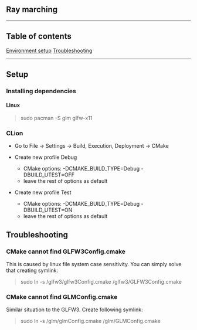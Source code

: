 ## Ray marching

---

## Table of contents

[Environment setup](#setup)
[Troubleshooting](#troubleshooting)

---

## Setup

### Installing dependencies

#### Linux

> sudo pacman -S glm glfw-x11

### CLion

- Go to File -> Settings -> Build, Execution, Deployment -> CMake
- Create new profile Debug
    - CMake options: -DCMAKE_BUILD_TYPE=Debug -DBUILD_UTEST=OFF
    - leave the rest of options as default

- Create new profile Test
    - CMake options: -DCMAKE_BUILD_TYPE=Debug -DBUILD_UTEST=ON
    - leave the rest of options as default

## Troubleshooting

### CMake cannot find GLFW3Config.cmake

This is caused by linux file system case sensitivity. You can simply solve that creating symlink:

> sudo ln -s <cmake-libs>/glfw3/glfw3Config.cmake <cmake-libs>/glfw3/GLFW3Config.cmake


### CMake cannot find GLMConfig.cmake

Similar situation to the GLFW3. Create following symlink:

> sudo ln -s <cmake-libs>/glm/glmConfig.cmake <cmake-libs>/glm/GLMConfig.cmake